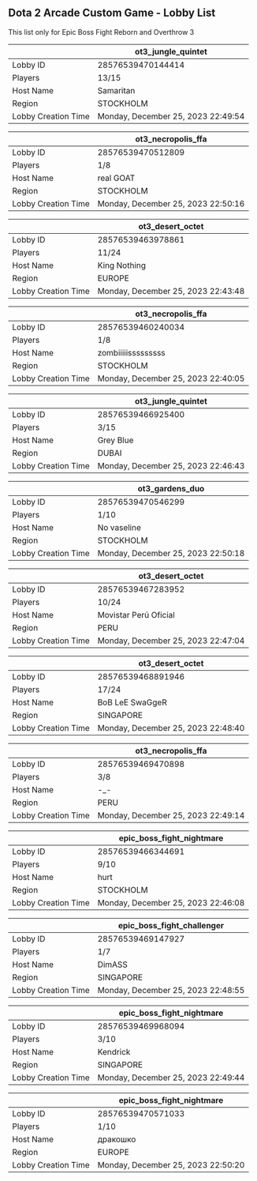 ## Dota 2 Arcade Custom Game - Lobby List

This list only for Epic Boss Fight Reborn and Overthrow 3

|  | ot3_jungle_quintet |
| ------ | ------ |
| Lobby ID | 28576539470144414 |
| Players | 13/15 |
| Host Name | Samaritan |
| Region | STOCKHOLM |
| Lobby Creation Time | Monday, December 25, 2023 22:49:54 |


|  | ot3_necropolis_ffa |
| ------ | ------ |
| Lobby ID | 28576539470512809 |
| Players | 1/8 |
| Host Name | real GOAT |
| Region | STOCKHOLM |
| Lobby Creation Time | Monday, December 25, 2023 22:50:16 |


|  | ot3_desert_octet |
| ------ | ------ |
| Lobby ID | 28576539463978861 |
| Players | 11/24 |
| Host Name | King Nothing |
| Region | EUROPE |
| Lobby Creation Time | Monday, December 25, 2023 22:43:48 |


|  | ot3_necropolis_ffa |
| ------ | ------ |
| Lobby ID | 28576539460240034 |
| Players | 1/8 |
| Host Name | zombiiiiisssssssss |
| Region | STOCKHOLM |
| Lobby Creation Time | Monday, December 25, 2023 22:40:05 |


|  | ot3_jungle_quintet |
| ------ | ------ |
| Lobby ID | 28576539466925400 |
| Players | 3/15 |
| Host Name | Grey Blue |
| Region | DUBAI |
| Lobby Creation Time | Monday, December 25, 2023 22:46:43 |


|  | ot3_gardens_duo |
| ------ | ------ |
| Lobby ID | 28576539470546299 |
| Players | 1/10 |
| Host Name | No vaseline |
| Region | STOCKHOLM |
| Lobby Creation Time | Monday, December 25, 2023 22:50:18 |


|  | ot3_desert_octet |
| ------ | ------ |
| Lobby ID | 28576539467283952 |
| Players | 10/24 |
| Host Name | Movistar Perú Oficial |
| Region | PERU |
| Lobby Creation Time | Monday, December 25, 2023 22:47:04 |


|  | ot3_desert_octet |
| ------ | ------ |
| Lobby ID | 28576539468891946 |
| Players | 17/24 |
| Host Name | BoB LeE SwaGgeR |
| Region | SINGAPORE |
| Lobby Creation Time | Monday, December 25, 2023 22:48:40 |


|  | ot3_necropolis_ffa |
| ------ | ------ |
| Lobby ID | 28576539469470898 |
| Players | 3/8 |
| Host Name | -_- |
| Region | PERU |
| Lobby Creation Time | Monday, December 25, 2023 22:49:14 |


|  | epic_boss_fight_nightmare |
| ------ | ------ |
| Lobby ID | 28576539466344691 |
| Players | 9/10 |
| Host Name | hurt |
| Region | STOCKHOLM |
| Lobby Creation Time | Monday, December 25, 2023 22:46:08 |


|  | epic_boss_fight_challenger |
| ------ | ------ |
| Lobby ID | 28576539469147927 |
| Players | 1/7 |
| Host Name | DimASS |
| Region | SINGAPORE |
| Lobby Creation Time | Monday, December 25, 2023 22:48:55 |


|  | epic_boss_fight_nightmare |
| ------ | ------ |
| Lobby ID | 28576539469968094 |
| Players | 3/10 |
| Host Name | Kendrick |
| Region | SINGAPORE |
| Lobby Creation Time | Monday, December 25, 2023 22:49:44 |


|  | epic_boss_fight_nightmare |
| ------ | ------ |
| Lobby ID | 28576539470571033 |
| Players | 1/10 |
| Host Name | дракошко |
| Region | EUROPE |
| Lobby Creation Time | Monday, December 25, 2023 22:50:20 |



